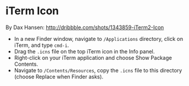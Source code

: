 # iTerm Icon

By Dax Hansen:
http://dribbble.com/shots/1343859-iTerm2-Icon

* In a new Finder window, navigate to <code>/Applications</code> directory, click on iTerm, and type <code>cmd-i</code>.
* Drag the <code>.icns</code> file on the top iTerm icon in the Info panel.
* Right-click on your iTerm application and choose Show Package Contents.
* Navigate to <code>/Contents/Resources</code>, copy the <code>.icns</code> file to this directory (choose Replace when Finder asks).